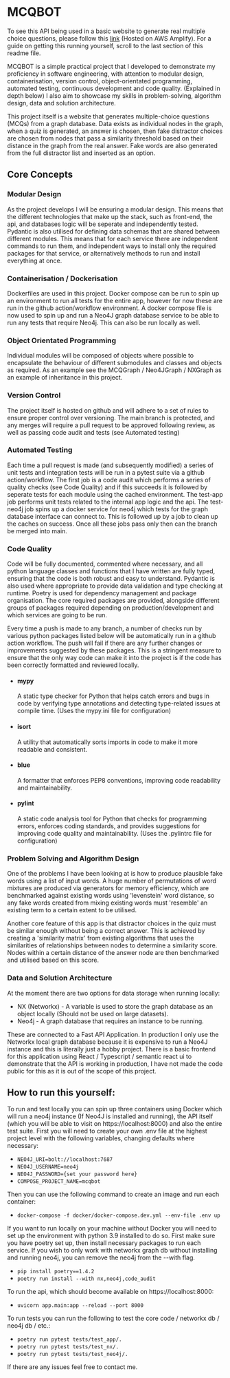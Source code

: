 # MCQBOT

To see this API being used in a basic website to generate real multiple choice questions, please follow this [link](https://main.d1vo05ddg5t68j.amplifyapp.com) (Hosted on AWS Amplify). For a guide on getting this running yourself, scroll to the last section of this readme file.

MCQBOT is a simple practical project that I developed to demonstrate my proficiency in software engineering, with attention to modular design, containerisation, version control, object-orientated programming, automated testing, continuous development and code quality. (Explained in depth below) I also aim to showcase my skills in problem-solving, algorithm design, data and solution architecture. 

This project itself is a website that generates multiple-choice questions (MCQs) from a graph database. Data exists as individual nodes in the graph, when a quiz is generated, an answer is chosen, then fake distractor choices are chosen from nodes that pass a similarity threshold based on their distance in the graph from the real answer. Fake words are also generated from the full distractor list and inserted as an option.

## Core Concepts

### Modular Design

As the project develops I will be ensuring a modular design. This means that the different technologies that make up the stack, such as front-end, the api, and databases logic will be seperate and independently tested. Pydantic is also utilised for defining data schemas that are shared between different modules.
This means that for each service there are independent commands to run them, and independent ways to install only the required packages for that service, or alternatively methods to run and install everything at once.

### Containerisation / Dockerisation

Dockerfiles are used in this project. Docker compose can be run to spin up an environment to run all tests for the entire app, however for now these are run in the github action/workflow environment. A docker compose file is now used to spin up and run a Neo4J graph database service to be able to run any tests that require Neo4j. This can also be run locally as well.

### Object Orientated Programming

Individual modules will be composed of objects where possible to encapsulate the behaviour of different submodules and classes and objects as required. As an example see the MCQGraph / Neo4JGraph / NXGraph as an example of inheritance in this project.

### Version Control

The project itself is hosted on github and will adhere to a set of rules to ensure proper control over versioning. The main branch is protected, and any merges will require a pull request to be approved following review, as well as passing code audit and tests (see Automated testing)

### Automated Testing

Each time a pull request is made (and subsequently modified) a series of unit tests and integration tests will be run in a pytest suite via a github action/workflow. The first job is a code audit which performs a series of quality checks (see Code Quality) and if this succeeds it is followed by seperate tests for each module using the cached environment. The test-app job performs unit tests related to the internal app logic and the api. The test-neo4j job spins up a docker service for neo4j which tests for the graph database interface can connect to. This is followed up by a job to clean up the caches on success. Once all these jobs pass only then can the branch be merged into main.

### Code Quality

Code will be fully documented, commented where necessary, and all python language classes and functions that I have written are fully typed, ensuring that the code is both robust and easy to understand. Pydantic is also used where appropriate to provide data validation and type checking at runtime.
Poetry is used for dependency management and package organisation. The core required packages are provided, alongside different groups of packages required depending on production/development and which services are going to be run.

Every time a push is made to any branch, a number of checks run by various python packages listed below will be automatically run in a github action workflow.  The push will fail if there are any further changes or improvements suggested by these packages. This is a stringent measure to ensure that the only way code can make it into the project is if the code has been correctly formatted and reviewed locally.

* #### mypy
    A static type checker for Python that helps catch errors and bugs in code by verifying type annotations and detecting type-related issues at compile time. (Uses the mypy.ini file for configuration)

* #### isort
    A utility that automatically sorts imports in code to make it more readable and consistent.

* #### blue
    A formatter that enforces PEP8 conventions, improving code readability and maintainability.

* #### pylint
    A static code analysis tool for Python that checks for programming errors, enforces coding standards, and provides suggestions for improving code quality and maintainability. (Uses the .pylintrc file for configuration)


### Problem Solving and Algorithm Design

One of the problems I have been looking at is how to produce plausible fake words using a list of input words. A huge number of permutations of word mixtures are produced via generators for memory efficiency, which are benchmarked against existing words using 'levenstein' word distance, so any fake words created from mixing existing words must 'resemble' an existing term to a certain extent to be utilised.

Another core feature of this app is that distractor choices in the quiz must be similar enough without being a correct answer. This is achieved by creating a 'similarity matrix' from existing algorithms that uses the similarities of relationships between nodes to determine a similarity score. Nodes within a certain distance of the answer node are then benchmarked and utilised based on this score.

### Data and Solution Architecture

At the moment there are two options for data storage when running locally:

- NX (Networkx) - A variable is used to store the graph database as an object locally (Should not be used on large datasets).
- Neo4j - A graph database that requires an instance to be running.


These are connected to a Fast API Application. In production I only use the Networkx local graph database because it is expensive to run a Neo4J instance and this is literally just a hobby project. There is a basic frontend for this application using React / Typescript / semantic react ui to demonstrate that the API is working in production, I have not made the code public for this as it is out of the scope of this project.

## How to run this yourself:

To run and test locally you can spin up three containers using Docker which will run a neo4j instance (If Neo4J is installed and running), the API itself (which you will be able to visit on https://localhost:8000) and also the entire test suite. First you will need to create your own .env file at the highest project level with the following variables, changing defaults where necessary:
- `NEO4J_URI=bolt://localhost:7687`
- `NEO4J_USERNAME=neo4j`
- `NEO4J_PASSWORD={set your password here}`
- `COMPOSE_PROJECT_NAME=mcqbot`

Then you can use the following command to create an image and run each container:
- `docker-compose -f docker/docker-compose.dev.yml --env-file .env up`

If you want to run locally on your machine without Docker you will need to set up the environment with python 3.9 installed to do so. First make sure you have poetry set up, then install necessary packages to run each service. If you wish to only work with networkx graph db without installing and running neo4j, you can remove the neo4j from the --with flag.
- `pip install poetry==1.4.2`
- `poetry run install --with nx,neo4j,code_audit`

To run the api, which should become available on https://localhost:8000:
- `uvicorn app.main:app --reload --port 8000`

To run tests you can run the following to test the core code / networkx db / neo4j db / etc.:
- `poetry run pytest tests/test_app/.`
- `poetry run pytest tests/test_nx/.`
- `poetry run pytest tests/test_neo4j/.`

If there are any issues feel free to contact me.
